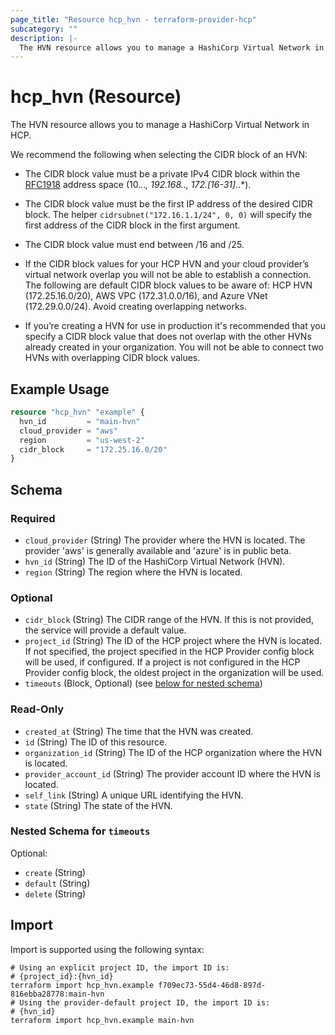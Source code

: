 ```yaml
---
page_title: "Resource hcp_hvn - terraform-provider-hcp"
subcategory: ""
description: |-
  The HVN resource allows you to manage a HashiCorp Virtual Network in HCP.
---
```


# hcp_hvn (Resource)

The HVN resource allows you to manage a HashiCorp Virtual Network in HCP.

We recommend the following when selecting the CIDR block of an HVN:

- The CIDR block value must be a private IPv4 CIDR block within the [RFC1918](https://datatracker.ietf.org/doc/html/rfc1918) address space (10.*.*.*, 192.168.*.*, 172.[16-31].*.*).

- The CIDR block value must be the first IP address of the desired CIDR block. The helper `cidrsubnet("172.16.1.1/24", 0, 0)` will specify the first address of the CIDR block in the first argument.

- The CIDR block value must end between /16 and /25.

- If the CIDR block values for your HCP HVN and your cloud provider’s virtual network overlap you will not be able to establish a connection. The following are default CIDR block values to be aware of: HCP HVN (172.25.16.0/20), AWS VPC (172.31.0.0/16), and Azure VNet (172.29.0.0/24). Avoid creating overlapping networks.

- If you’re creating a HVN for use in production it's recommended that you specify a CIDR block value that does not overlap with the other HVNs already created in your organization. You will not be able to connect two HVNs with overlapping CIDR block values.

## Example Usage

```terraform
resource "hcp_hvn" "example" {
  hvn_id         = "main-hvn"
  cloud_provider = "aws"
  region         = "us-west-2"
  cidr_block     = "172.25.16.0/20"
}
```

<!-- schema generated by tfplugindocs -->
## Schema

### Required

- `cloud_provider` (String) The provider where the HVN is located. The provider 'aws' is generally available and 'azure' is in public beta.
- `hvn_id` (String) The ID of the HashiCorp Virtual Network (HVN).
- `region` (String) The region where the HVN is located.

### Optional

- `cidr_block` (String) The CIDR range of the HVN. If this is not provided, the service will provide a default value.
- `project_id` (String) The ID of the HCP project where the HVN is located.
If not specified, the project specified in the HCP Provider config block will be used, if configured.
If a project is not configured in the HCP Provider config block, the oldest project in the organization will be used.
- `timeouts` (Block, Optional) (see [below for nested schema](#nestedblock--timeouts))

### Read-Only

- `created_at` (String) The time that the HVN was created.
- `id` (String) The ID of this resource.
- `organization_id` (String) The ID of the HCP organization where the HVN is located.
- `provider_account_id` (String) The provider account ID where the HVN is located.
- `self_link` (String) A unique URL identifying the HVN.
- `state` (String) The state of the HVN.

<a id="nestedblock--timeouts"></a>
### Nested Schema for `timeouts`

Optional:

- `create` (String)
- `default` (String)
- `delete` (String)

## Import

Import is supported using the following syntax:

```shell
# Using an explicit project ID, the import ID is:
# {project_id}:{hvn_id}
terraform import hcp_hvn.example f709ec73-55d4-46d8-897d-816ebba28778:main-hvn
# Using the provider-default project ID, the import ID is:
# {hvn_id}
terraform import hcp_hvn.example main-hvn
```
